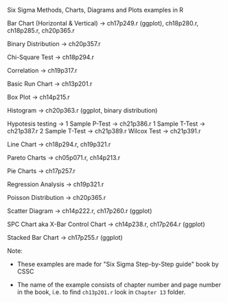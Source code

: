 Six Sigma Methods, Charts, Diagrams and Plots examples in R

Bar Chart (Horizontal & Vertical) -> ch17p249.r (ggplot), ch18p280.r, ch18p285.r, ch20p365.r

Binary Distribution -> ch20p357.r

Chi-Square Test -> ch18p294.r

Correlation -> ch19p317.r

Basic Run Chart -> ch13p201.r

Box Plot -> ch14p215.r

Histogram -> ch20p363.r (ggplot, binary distribution)

Hypotesis testing ->
    1 Sample P-Test -> ch21p386.r
    1 Sample T-Test -> ch21p387.r
    2 Sample T-Test -> ch21p389.r
    Wilcox Test -> ch21p391.r

Line Chart -> ch18p294.r, ch19p321.r

Pareto Charts  -> ch05p071.r, ch14p213.r

Pie Charts -> ch17p257.r

Regression Analysis -> ch19p321.r

Poisson Distribution -> ch20p365.r

Scatter Diagram -> ch14p222.r, ch17p260.r (ggplot)

SPC Chart aka X-Bar Control Chart -> ch14p238.r, ch17p264.r (ggplot)

Stacked Bar Chart -> ch17p255.r (ggplot)


Note:

- These examples are made for "Six Sigma Step-by-Step guide" book by CSSC

- The name of the example consists of chapter number and page number in the book, i.e.
to find `ch13p201.r` look in `Chapter 13` folder.
